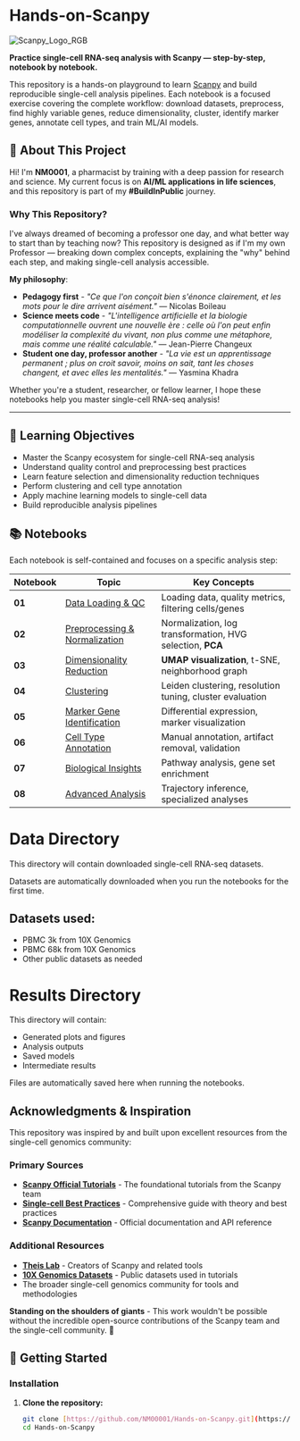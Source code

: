 # Hands-on-Scanpy

![Scanpy_Logo_RGB](https://github.com/user-attachments/assets/f6c208be-a3a5-436e-be31-4a3ffbe0f51b)


**Practice single-cell RNA-seq analysis with Scanpy — step-by-step, notebook by notebook.**

This repository is a hands-on playground to learn [Scanpy](https://scanpy.readthedocs.io/) and build reproducible single-cell analysis pipelines. Each notebook is a focused exercise covering the complete workflow: download datasets, preprocess, find highly variable genes, reduce dimensionality, cluster, identify marker genes, annotate cell types, and train ML/AI models.

## 👋 About This Project

Hi! I'm **NM0001**, a pharmacist by training with a deep passion for research and science. My current focus is on **AI/ML applications in life sciences**, and this repository is part of my **#BuildInPublic** journey.

### Why This Repository?

I've always dreamed of becoming a professor one day, and what better way to start than by teaching now? This repository is designed as if I'm my own Professor — breaking down complex concepts, explaining the "why" behind each step, and making single-cell analysis accessible.

**My philosophy**: 
- **Pedagogy first** - *"Ce que l'on conçoit bien s'énonce clairement, et les mots pour le dire arrivent aisément."* — Nicolas Boileau
- **Science meets code** - *"L'intelligence artificielle et la biologie computationnelle ouvrent une nouvelle ère : celle où l'on peut enfin modéliser la complexité du vivant, non plus comme une métaphore, mais comme une réalité calculable."* — Jean-Pierre Changeux
- **Student one day, professor another** - *"La vie est un apprentissage permanent ; plus on croit savoir, moins on sait, tant les choses changent, et avec elles les mentalités."* — Yasmina Khadra

Whether you're a student, researcher, or fellow learner, I hope these notebooks help you master single-cell RNA-seq analysis!

---

## 🎯 Learning Objectives

- Master the Scanpy ecosystem for single-cell RNA-seq analysis
- Understand quality control and preprocessing best practices
- Learn feature selection and dimensionality reduction techniques
- Perform clustering and cell type annotation
- Apply machine learning models to single-cell data
- Build reproducible analysis pipelines

## 📚 Notebooks

Each notebook is self-contained and focuses on a specific analysis step:

| Notebook | Topic | Key Concepts |
|----------|-------|--------------|
| **01** | [Data Loading & QC](notebooks/01_data_loading_and_qc.ipynb) | Loading data, quality metrics, filtering cells/genes |
| **02** | [Preprocessing & Normalization](notebooks/02_preprocessing_normalization.ipynb) | Normalization, log transformation, HVG selection, **PCA** |
| **03** | [Dimensionality Reduction](notebooks/03_dimensionality_reduction.ipynb) | **UMAP visualization**, t-SNE, neighborhood graph |
| **04** | [Clustering](notebooks/04_clustering.ipynb) | Leiden clustering, resolution tuning, cluster evaluation |
| **05** | [Marker Gene Identification](notebooks/05_marker_genes.ipynb) | Differential expression, marker visualization |
| **06** | [Cell Type Annotation](notebooks/06_cell_type_annotation.ipynb) | Manual annotation, artifact removal, validation |
| **07** | [Biological Insights](notebooks/07_biological_insights.ipynb) | Pathway analysis, gene set enrichment |
| **08** | [Advanced Analysis](notebooks/08_advanced_analysis.ipynb) | Trajectory inference, specialized analyses |

# Data Directory

This directory will contain downloaded single-cell RNA-seq datasets.

Datasets are automatically downloaded when you run the notebooks for the first time.

## Datasets used:
- PBMC 3k from 10X Genomics
- PBMC 68k from 10X Genomics
- Other public datasets as needed

# Results Directory

This directory will contain:
- Generated plots and figures
- Analysis outputs
- Saved models
- Intermediate results

Files are automatically saved here when running the notebooks.

## Acknowledgments & Inspiration

This repository was inspired by and built upon excellent resources from the single-cell genomics community:

### Primary Sources

- **[Scanpy Official Tutorials](https://scanpy-tutorials.readthedocs.io/)** - The foundational tutorials from the Scanpy team
- **[Single-cell Best Practices](https://www.sc-best-practices.org/)** - Comprehensive guide with theory and best practices
- **[Scanpy Documentation](https://scanpy.readthedocs.io/)** - Official documentation and API reference

### Additional Resources

- **[Theis Lab](https://github.com/theislab)** - Creators of Scanpy and related tools
- **[10X Genomics Datasets](https://www.10xgenomics.com/resources/datasets)** - Public datasets used in tutorials
- The broader single-cell genomics community for tools and methodologies

**Standing on the shoulders of giants** - This work wouldn't be possible without the incredible open-source contributions of the Scanpy team and the single-cell community. 🙏

## 🚀 Getting Started

### Installation

1. **Clone the repository:**
   ```bash
   git clone [https://github.com/NM00001/Hands-on-Scanpy.git](https://github.com/NM0001/Hands-on-Scanpy.git)
   cd Hands-on-Scanpy
